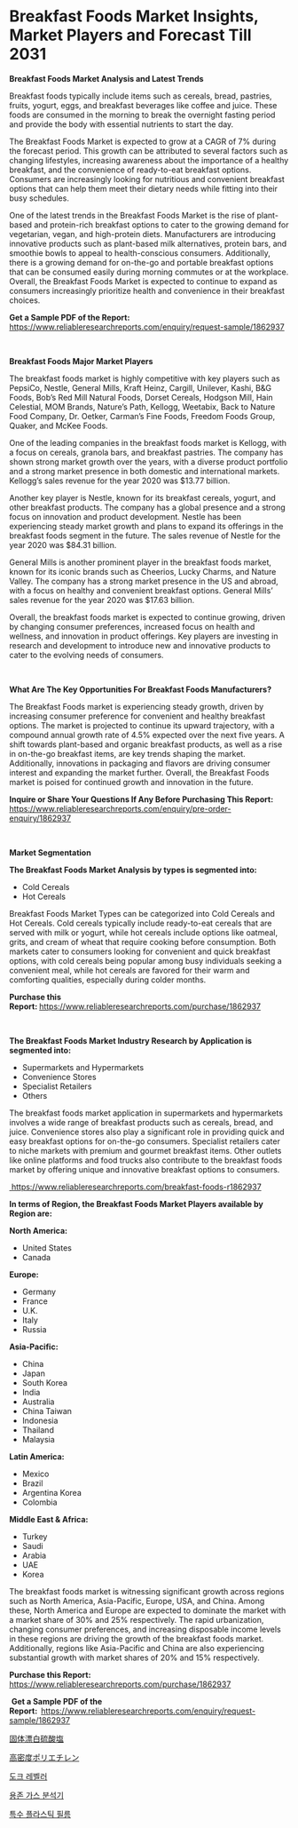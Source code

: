 <p><h1>Breakfast Foods Market Insights, Market Players and Forecast Till 2031</h1></p><p><strong>Breakfast Foods Market Analysis and Latest Trends</strong></p>
<p><p>Breakfast foods typically include items such as cereals, bread, pastries, fruits, yogurt, eggs, and breakfast beverages like coffee and juice. These foods are consumed in the morning to break the overnight fasting period and provide the body with essential nutrients to start the day.</p><p>The Breakfast Foods Market is expected to grow at a CAGR of 7% during the forecast period. This growth can be attributed to several factors such as changing lifestyles, increasing awareness about the importance of a healthy breakfast, and the convenience of ready-to-eat breakfast options. Consumers are increasingly looking for nutritious and convenient breakfast options that can help them meet their dietary needs while fitting into their busy schedules.</p><p>One of the latest trends in the Breakfast Foods Market is the rise of plant-based and protein-rich breakfast options to cater to the growing demand for vegetarian, vegan, and high-protein diets. Manufacturers are introducing innovative products such as plant-based milk alternatives, protein bars, and smoothie bowls to appeal to health-conscious consumers. Additionally, there is a growing demand for on-the-go and portable breakfast options that can be consumed easily during morning commutes or at the workplace. Overall, the Breakfast Foods Market is expected to continue to expand as consumers increasingly prioritize health and convenience in their breakfast choices.</p></p>
<p><strong>Get a Sample PDF of the Report:&nbsp;</strong> <a href="https://www.reliableresearchreports.com/enquiry/request-sample/1862937">https://www.reliableresearchreports.com/enquiry/request-sample/1862937</a></p>
<p>&nbsp;</p>
<p><strong>Breakfast Foods Major Market Players</strong></p>
<p><p>The breakfast foods market is highly competitive with key players such as PepsiCo, Nestle, General Mills, Kraft Heinz, Cargill, Unilever, Kashi, B&G Foods, Bob’s Red Mill Natural Foods, Dorset Cereals, Hodgson Mill, Hain Celestial, MOM Brands, Nature’s Path, Kellogg, Weetabix, Back to Nature Food Company, Dr. Oetker, Carman’s Fine Foods, Freedom Foods Group, Quaker, and McKee Foods.</p><p>One of the leading companies in the breakfast foods market is Kellogg, with a focus on cereals, granola bars, and breakfast pastries. The company has shown strong market growth over the years, with a diverse product portfolio and a strong market presence in both domestic and international markets. Kellogg’s sales revenue for the year 2020 was $13.77 billion.</p><p>Another key player is Nestle, known for its breakfast cereals, yogurt, and other breakfast products. The company has a global presence and a strong focus on innovation and product development. Nestle has been experiencing steady market growth and plans to expand its offerings in the breakfast foods segment in the future. The sales revenue of Nestle for the year 2020 was $84.31 billion.</p><p>General Mills is another prominent player in the breakfast foods market, known for its iconic brands such as Cheerios, Lucky Charms, and Nature Valley. The company has a strong market presence in the US and abroad, with a focus on healthy and convenient breakfast options. General Mills’ sales revenue for the year 2020 was $17.63 billion.</p><p>Overall, the breakfast foods market is expected to continue growing, driven by changing consumer preferences, increased focus on health and wellness, and innovation in product offerings. Key players are investing in research and development to introduce new and innovative products to cater to the evolving needs of consumers.</p></p>
<p>&nbsp;</p>
<p><strong>What Are The Key Opportunities For Breakfast Foods Manufacturers?</strong></p>
<p><p>The Breakfast Foods market is experiencing steady growth, driven by increasing consumer preference for convenient and healthy breakfast options. The market is projected to continue its upward trajectory, with a compound annual growth rate of 4.5% expected over the next five years. A shift towards plant-based and organic breakfast products, as well as a rise in on-the-go breakfast items, are key trends shaping the market. Additionally, innovations in packaging and flavors are driving consumer interest and expanding the market further. Overall, the Breakfast Foods market is poised for continued growth and innovation in the future.</p></p>
<p><strong>Inquire or Share Your Questions If Any Before Purchasing This Report:</strong> <a href="https://www.reliableresearchreports.com/enquiry/pre-order-enquiry/1862937">https://www.reliableresearchreports.com/enquiry/pre-order-enquiry/1862937</a></p>
<p>&nbsp;</p>
<p><strong>Market Segmentation</strong></p>
<p><strong>The Breakfast Foods Market Analysis by types is segmented into:</strong></p>
<p><ul><li>Cold Cereals</li><li>Hot Cereals</li></ul></p>
<p><p>Breakfast Foods Market Types can be categorized into Cold Cereals and Hot Cereals. Cold cereals typically include ready-to-eat cereals that are served with milk or yogurt, while hot cereals include options like oatmeal, grits, and cream of wheat that require cooking before consumption. Both markets cater to consumers looking for convenient and quick breakfast options, with cold cereals being popular among busy individuals seeking a convenient meal, while hot cereals are favored for their warm and comforting qualities, especially during colder months.</p></p>
<p><strong>Purchase this Report:&nbsp;</strong><a href="https://www.reliableresearchreports.com/purchase/1862937">https://www.reliableresearchreports.com/purchase/1862937</a></p>
<p>&nbsp;</p>
<p><strong>The Breakfast Foods Market Industry Research by Application is segmented into:</strong></p>
<p><ul><li>Supermarkets and Hypermarkets</li><li>Convenience Stores</li><li>Specialist Retailers</li><li>Others</li></ul></p>
<p><p>The breakfast foods market application in supermarkets and hypermarkets involves a wide range of breakfast products such as cereals, bread, and juice. Convenience stores also play a significant role in providing quick and easy breakfast options for on-the-go consumers. Specialist retailers cater to niche markets with premium and gourmet breakfast items. Other outlets like online platforms and food trucks also contribute to the breakfast foods market by offering unique and innovative breakfast options to consumers.</p></p>
<p><a href="https://www.reliableresearchreports.com/breakfast-foods-r1862937">&nbsp;https://www.reliableresearchreports.com/breakfast-foods-r1862937</a></p>
<p><strong>In terms of Region, the Breakfast Foods Market Players available by Region are:</strong></p>
<p>
    <p> <strong> North America: </strong>
        <ul>
            <li>United States</li>
            <li>Canada</li>
        </ul>
        </p> 
    <p> <strong> Europe: </strong>
        <ul>
            <li>Germany</li>
            <li>France</li>
            <li>U.K.</li>
            <li>Italy</li>
            <li>Russia</li>
        </ul>
        </p> 
    <p> <strong> Asia-Pacific: </strong>
        <ul>
            <li>China</li>
            <li>Japan</li>
            <li>South Korea</li>
            <li>India</li>
            <li>Australia</li>
            <li>China Taiwan</li>
            <li>Indonesia</li>
            <li>Thailand</li>
            <li>Malaysia</li>
        </ul>
        </p> 
    <p> <strong> Latin America: </strong>
        <ul>
            <li>Mexico</li>
            <li>Brazil</li>
            <li>Argentina Korea</li>
            <li>Colombia</li>
        </ul>
        </p> 
    <p> <strong> Middle East & Africa: </strong>
        <ul>
            <li>Turkey</li>
            <li>Saudi</li>
            <li>Arabia</li>
            <li>UAE</li>
            <li>Korea</li>
        </ul>
    </p>
    </p>
<p><p>The breakfast foods market is witnessing significant growth across regions such as North America, Asia-Pacific, Europe, USA, and China. Among these, North America and Europe are expected to dominate the market with a market share of 30% and 25% respectively. The rapid urbanization, changing consumer preferences, and increasing disposable income levels in these regions are driving the growth of the breakfast foods market. Additionally, regions like Asia-Pacific and China are also experiencing substantial growth with market shares of 20% and 15% respectively.</p></p>
<p><strong>Purchase this Report: </strong><a href="https://www.reliableresearchreports.com/purchase/1862937">https://www.reliableresearchreports.com/purchase/1862937</a></p>
<p>&nbsp;<strong>Get a Sample PDF of the Report:&nbsp;&nbsp;</strong><a href="https://www.reliableresearchreports.com/enquiry/request-sample/1862937">https://www.reliableresearchreports.com/enquiry/request-sample/1862937</a></p>
<p><strong></strong></p>
<p><p><a href="https://medium.com/@briaabshire64/%E5%9B%BA%E4%BD%93%E6%BC%82%E7%99%BD%E7%A1%AB%E9%85%B8%E7%9B%90%E5%B8%82%E5%9C%BA-%E6%8E%A2%E8%AE%A8%E5%B8%82%E5%9C%BA%E4%BB%BD%E9%A2%9D-%E5%B8%82%E5%9C%BA%E8%B6%8B%E5%8A%BF%E5%92%8C%E6%9C%AA%E6%9D%A5%E5%A2%9E%E9%95%BF-2364ce58588e">固体漂白硫酸塩</a></p><p><a href="https://github.com/mohamedbakry57/Market-Research-Report-List-3/blob/main/510314817855.md">高密度ポリエチレン</a></p><p><a href="https://github.com/Madalyell456456/Market-Research-Report-List-1/blob/main/753310716549.md">도크 레벨러</a></p><p><a href="https://github.com/vs019sa3m8x/Market-Research-Report-List-1/blob/main/534143816548.md">용존 가스 분석기</a></p><p><a href="https://medium.com/@simeonbode1/%ED%8A%B9%EC%88%98-%ED%94%8C%EB%9D%BC%EC%8A%A4%ED%8B%B1-%ED%95%84%EB%A6%84-%EC%8B%9C%EC%9E%A5-%EC%A1%B0%EC%82%AC-%EB%B3%B4%EA%B3%A0%EC%84%9C-%EA%B7%B8-%EC%97%AD%EC%82%AC-%EB%B0%8F-2024%EB%85%84%EB%B6%80%ED%84%B0-2031%EB%85%84%EA%B9%8C%EC%A7%80%EC%9D%98-%EC%98%88%EC%B8%A1-1b38d3f96df8">특수 플라스틱 필름</a></p></p>